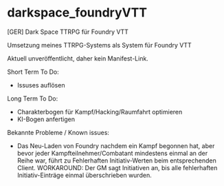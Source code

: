 # darkspace_foundryVTT
[GER] Dark Space TTRPG für Foundry VTT

Umsetzung meines TTRPG-Systems als System für Foundry VTT

Aktuell unveröffentlicht, daher kein Manifest-Link.

Short Term To Do:
- Issuses auflösen

Long Term To Do:
- Charakterbogen für Kampf/Hacking/Raumfahrt optimieren
- KI-Bogen anfertigen

Bekannte Probleme / Known issues:
- Das Neu-Laden von Foundry nachdem ein Kampf begonnen hat, aber bevor jeder Kampfteilnehmer/Combatant mindestens einmal an der Reihe war, führt zu Fehlerhaften Initiativ-Werten beim entsprechenden Client. WORKAROUND: Der GM sagt Initiativen an, bis alle fehlerhaften Initiativ-Einträge einmal überschrieben wurden.
